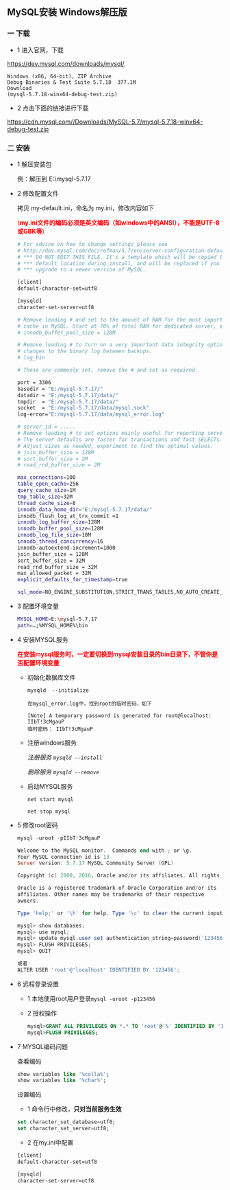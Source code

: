 ## MySQL安装 Windows解压版

### 一 下载

- 1 进入官网，下载

https://dev.mysql.com/downloads/mysql/

```
Windows (x86, 64-bit), ZIP Archive
Debug Binaries & Test Suite	5.7.18	377.1M	
Download
(mysql-5.7.18-winx64-debug-test.zip)
```

- 2 点击下面的链接进行下载

https://cdn.mysql.com//Downloads/MySQL-5.7/mysql-5.7.18-winx64-debug-test.zip

### 二 安装

- 1 解压安装包

  例：解压到 E:\mysql-5.7.17

- 2 修改配置文件

  拷贝 my-default.ini，命名为 my.ini，修改内容如下

  <font color="red">(**my.ini文件的编码必须是英文编码（如windows中的ANSI），不能是UTF-8或GBK等**)</font>

  ```sh
  # For advice on how to change settings please see
  # http://dev.mysql.com/doc/refman/5.7/en/server-configuration-defaults.html
  # *** DO NOT EDIT THIS FILE. It's a template which will be copied to the
  # *** default location during install, and will be replaced if you
  # *** upgrade to a newer version of MySQL.

  [client]
  default-character-set=utf8

  [mysqld]
  character-set-server=utf8

  # Remove leading # and set to the amount of RAM for the most important data
  # cache in MySQL. Start at 70% of total RAM for dedicated server, else 10%.
  # innodb_buffer_pool_size = 128M

  # Remove leading # to turn on a very important data integrity option: logging
  # changes to the binary log between backups.
  # log_bin

  # These are commonly set, remove the # and set as required.

  port = 3306
  basedir = "E:/mysql-5.7.17/"
  datadir = "E:/mysql-5.7.17/data/"
  tmpdir  = "E:/mysql-5.7.17/data/"
  socket  = "E:/mysql-5.7.17/data/mysql.sock"
  log-error="E:/mysql-5.7.17/data/mysql_error.log"

  # server_id = .....
  # Remove leading # to set options mainly useful for reporting servers.
  # The server defaults are faster for transactions and fast SELECTs.
  # Adjust sizes as needed, experiment to find the optimal values.
  # join_buffer_size = 128M
  # sort_buffer_size = 2M
  # read_rnd_buffer_size = 2M 

  max_connections=100
  table_open_cache=256
  query_cache_size=1M
  tmp_table_size=32M
  thread_cache_size=8
  innodb_data_home_dir="E:/mysql-5.7.17/data/"
  innodb_flush_log_at_trx_commit =1
  innodb_log_buffer_size=128M
  innodb_buffer_pool_size=128M
  innodb_log_file_size=10M
  innodb_thread_concurrency=16
  innodb-autoextend-increment=1000
  join_buffer_size = 128M
  sort_buffer_size = 32M
  read_rnd_buffer_size = 32M
  max_allowed_packet = 32M
  explicit_defaults_for_timestamp=true

  sql_mode=NO_ENGINE_SUBSTITUTION,STRICT_TRANS_TABLES,NO_AUTO_CREATE_USER 
  ```

- 3 配置环境变量

  ```sh
  MYSQL_HOME=E:\mysql-5.7.17
  path=…;%MYSQL_HOME%\bin
  ```

- 4 安装MYSQL服务

  <font color="red">**在安装mysql服务时，一定要切换到mysql安装目录的bin目录下，不管你是否配置环境变量**</font>

  - 初始化数据库文件

    `mysqld  --initialize `

    ```
    在mysql_error.log中，找到root的临时密码，如下

    [Note] A temporary password is generated for root@localhost: IIbT!3cMgauP
    临时密码： IIbT!3cMgauP
    ```

  - 注册windows服务 

    *注册服务 `mysqld --install`*

    *删除服务 `mysqld --remove`*

  - 启动MYSQL服务

    `net start mysql`

    `net stop mysql`

- 5 修改root密码

  ```powershell
  mysql -uroot -pIIbT!3cMgauP

  Welcome to the MySQL monitor.  Commands end with ; or \g.
  Your MySQL connection id is 13
  Server version: 5.7.17 MySQL Community Server (GPL)

  Copyright (c) 2000, 2016, Oracle and/or its affiliates. All rights reserved.

  Oracle is a registered trademark of Oracle Corporation and/or its
  affiliates. Other names may be trademarks of their respective
  owners.

  Type 'help;' or '\h' for help. Type '\c' to clear the current input statement.

  mysql> show databases;
  mysql> use mysql;
  mysql> update mysql.user set authentication_string=password('123456') where user='root' and Host = 'localhost';
  mysql> FLUSH PRIVILEGES;
  mysql> QUIT

  或者
  ALTER USER 'root'@'localhost' IDENTIFIED BY '123456'; 
  ```

- 6 远程登录设置

  - 1 本地使用root用户登录`mysql -uroot -p123456`

  - 2 授权操作

    ```sql
    mysql>GRANT ALL PRIVILEGES ON *.* TO 'root'@'%' IDENTIFIED BY '123456' WITH GRANT OPTION;
    mysql>FLUSH PRIVILEGES;
    ```

- 7 MYSQL编码问题

  查看编码

  ```sql
  show variables like '%colla%';
  show variables like '%char%';
  ```

  设置编码

  - 1 命令行中修改，**只对当前服务生效**

   ```sql
  set character_set_database=utf8;  
  set character_set_server=utf8;  
   ```

  - 2 在my.ini中配置

   ```sh
  [client]
  default-character-set=utf8

  [mysqld]
  character-set-server=utf8
   ```

